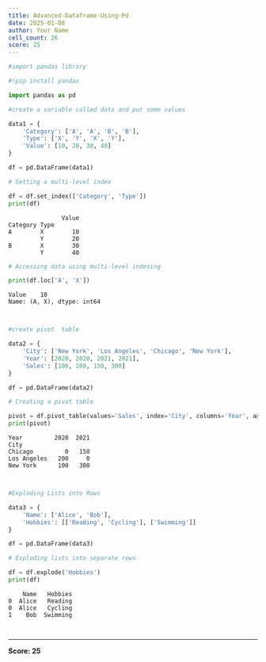 ```yaml
---
title: Advanced-Dataframe-Using-Pd
date: 2025-01-08
author: Your Name
cell_count: 26
score: 25
---
```


```python
#import pandas library
```


```python
#!pip install pandas
```


```python
import pandas as pd
```


```python
#create a variable called data and put some values
```


```python
data1 = {
    'Category': ['A', 'A', 'B', 'B'],
    'Type': ['X', 'Y', 'X', 'Y'],
    'Value': [10, 20, 30, 40]
}
```


```python
df = pd.DataFrame(data1)
```


```python
# Setting a multi-level index
```


```python
df = df.set_index(['Category', 'Type'])
print(df)
```

                   Value
    Category Type       
    A        X        10
             Y        20
    B        X        30
             Y        40



```python
# Accessing data using multi-level indexing
```


```python
print(df.loc['A', 'X'])
```

    Value    10
    Name: (A, X), dtype: int64



```python

```


```python

```


```python
#create pivot  table 
```


```python
data2 = {
    'City': ['New York', 'Los Angeles', 'Chicago', 'New York'],
    'Year': [2020, 2020, 2021, 2021],
    'Sales': [100, 200, 150, 300]
}
```


```python
df = pd.DataFrame(data2)
```


```python
# Creating a pivot table
```


```python
pivot = df.pivot_table(values='Sales', index='City', columns='Year', aggfunc='sum', fill_value=0)
print(pivot)
```

    Year         2020  2021
    City                   
    Chicago         0   150
    Los Angeles   200     0
    New York      100   300



```python

```


```python

```


```python
#Exploding Lists into Rows
```


```python
data3 = {
    'Name': ['Alice', 'Bob'],
    'Hobbies': [['Reading', 'Cycling'], ['Swimming']]
}
```


```python
df = pd.DataFrame(data3)
```


```python
# Exploding lists into separate rows
```


```python
df = df.explode('Hobbies')
print(df)
```

        Name   Hobbies
    0  Alice   Reading
    0  Alice   Cycling
    1    Bob  Swimming



```python

```


```python

```


---
**Score: 25**
